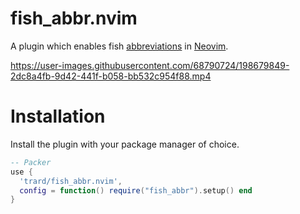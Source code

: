 # fish_abbr.nvim
A plugin which enables fish [abbreviations](https://fishshell.com/docs/current/cmds/abbr.html) in [Neovim](neovim.io).

https://user-images.githubusercontent.com/68790724/198679849-2dc8a4fb-9d42-441f-b058-bb532c954f88.mp4

# Installation
Install the plugin with your package manager of choice.

```lua
-- Packer
use {
  'trard/fish_abbr.nvim',
  config = function() require("fish_abbr").setup() end
}
```
